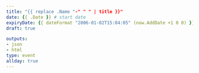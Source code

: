 ```yaml
---
title: "{{ replace .Name "-" " " | title }}"
date: {{ .Date }} # start date
expiryDate: {{ dateFormat "2006-01-02T15:04:05" (now.AddDate +1 0 0) }} # expire date
draft: true

outputs: 
- json
- html
type: event
allday: true
---
```

